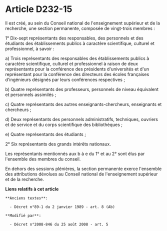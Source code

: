 # Article D232-15

Il est créé, au sein du Conseil national de l'enseignement supérieur et de la recherche, une section permanente, composée de
vingt-trois membres : 

1° Dix-sept représentants des responsables, des personnels et des étudiants des établissements publics à caractère
scientifique, culturel et professionnel, à savoir : 

a) Trois représentants des responsables des établissements publics à caractère scientifique, culturel et professionnel à
raison de deux représentants pour la conférence des présidents d'universités et d'un représentant pour la conférence des
directeurs des écoles françaises d'ingénieurs désignés par leurs conférences respectives ; 

b) Quatre représentants des professeurs, personnels de niveau équivalent et personnels assimilés ; 

c) Quatre représentants des autres enseignants-chercheurs, enseignants et chercheurs ; 

d) Deux représentants des personnels administratifs, techniques, ouvriers et de service et du corps scientifique des
bibliothèques ; 

e) Quatre représentants des étudiants ; 

2° Six représentants des grands intérêts nationaux. 

Les représentants mentionnés aux b à e du 1° et au 2° sont élus par l'ensemble des membres du conseil. 

En dehors des sessions plénières, la section permanente exerce l'ensemble des attributions dévolues au Conseil national de
l'enseignement supérieur et de la recherche.

**Liens relatifs à cet article**

	**Anciens textes**:

	  - Décret n°89-1 du 2 janvier 1989 - art. 8 (Ab)

	**Modifié par**:

	  - Décret n°2008-846 du 25 août 2008 - art. 5
